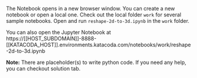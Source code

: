 The Notebook opens in a new browser window. You can create a new notebook or open a local one. Check out the local folder `work` for several sample notebooks. Open and run `reshape-2d-to-3d.ipynb` in the `work` folder.

You can also open the Jupyter Notebook at https://[[HOST_SUBDOMAIN]]-8888-[[KATACODA_HOST]].environments.katacoda.com/notebooks/work/reshape-2d-to-3d.ipynb

**Note:**
There are placeholder(s) to write python code. If you need any help, you can checkout solution tab.